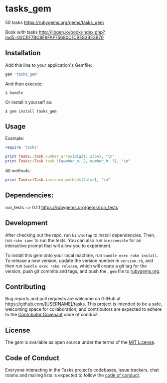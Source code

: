 # tasks_gem

50 tasks
https://rubygems.org/gems/tasks_gem

Book with tasks http://libgen.io/book/index.php?md5=02CEF7BC8F9FAF75690C1CBE83BE3B70

## Installation

Add this line to your application's Gemfile:

```ruby
gem 'tasks_gem'
```

And then execute:

    $ bundle

Or install it yourself as:

    $ gem install tasks_gem

## Usage

Example:
```ruby
require 'tasks'

print Tasks::Task.number_array(digit: 2356), "\n"
print Tasks::Task.task_1(number_a: 2, number_b: 5), "\n"
```

All methods:
```ruby
print Tasks::Task.instance_methods(false), "\n"
```
## Dependencies:

run_tests ~> 0.1.1
https://rubygems.org/gems/run_tests

## Development

After checking out the repo, run `bin/setup` to install dependencies. Then, run `rake spec` to run the tests. You can also run `bin/console` for an interactive prompt that will allow you to experiment.

To install this gem onto your local machine, run `bundle exec rake install`. To release a new version, update the version number in `version.rb`, and then run `bundle exec rake release`, which will create a git tag for the version, push git commits and tags, and push the `.gem` file to [rubygems.org](https://rubygems.org).

## Contributing

Bug reports and pull requests are welcome on GitHub at https://github.com/[USERNAME]/tasks. This project is intended to be a safe, welcoming space for collaboration, and contributors are expected to adhere to the [Contributor Covenant](http://contributor-covenant.org) code of conduct.

## License

The gem is available as open source under the terms of the [MIT License](https://opensource.org/licenses/MIT).

## Code of Conduct

Everyone interacting in the Tasks project’s codebases, issue trackers, chat rooms and mailing lists is expected to follow the [code of conduct](https://github.com/[USERNAME]/tasks/blob/master/CODE_OF_CONDUCT.md).
